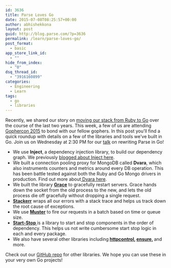 ```yaml
---
id: 3636
title: Parse Loves Go
date: 2015-07-08T08:25:57+00:00
author: abhishekkona
layout: post
guid: http://blog.parse.com/?p=3636
permalink: /learn/parse-loves-go/
post_format:
  - basic
app_store_link_id:
  - ""
hide_from_index:
  - "0"
dsq_thread_id:
  - "3916160899"
categories:
  - Engineering
  - Learn
tags:
  - go
  - libraries
---
```

Recently, we shared our story on [moving our stack from Ruby to Go](http://blog.parse.com/learn/how-we-moved-our-api-from-ruby-to-go-and-saved-our-sanity/) over the course of the last two years. This week, a few of us are attending [Gophercon 2015](http://www.gophercon.com/) to bond with our fellow gophers. In this post you'll find a quick roundup with details on a few of the libraries and tools we've built in Go. Join us on Wednesday at 2:30 PM for our [talk](http://www.gophercon.com/talks/rebuilding-parse/) on rewriting Parse in Go!

<ul class="standard-list">
  <li>
    We use <b>Inject</b>,<b> </b>a dependency injection library, to build our dependency graph. We previously <a href="http://blog.parse.com/learn/engineering/dependency-injection-with-go/">blogged about Inject here</a>.
  </li>
  <li>
    We built a connection pooling proxy for MongoDB called <b>Dvara</b>, which also instruments counters and metrics around every DB operation. This has been battle tested against both the Ruby and Go Mongo drivers in production. Find out more about<a href="http://blog.parse.com/learn/engineering/dvara/"> Dvara here</a>.
  </li>
  <li>
    We built the library <a href="https://github.com/facebookgo/grace"><b>Grace</b></a> to gracefully restart servers. Grace hands down the socket from the old process to the new, and lets the old process die off gracefully without dropping a single request.
  </li>
  <li>
    <a href="http://github.com/facebookgo/stackerr"><b>Stackerr</b></a> wraps all our errors with a stack trace and helps us track down the root cause of exceptions.
  </li>
  <li>
    We use <a href="http://github.com/facebookgo/muster"><b>Muster</b></a> to fire our requests in a batch based on time or queue size.
  </li>
  <li>
    <a href="http://github.com/facebookgo/startstop"><b>Start-Stop</b> </a>is a library to start and stop components in the order of dependency. This helps us not write cumbersome start stop logic in each and every package.
  </li>
  <li>
    We also have several other libraries including<b> <a href="http://github.com/facebookgo/httpcontrol">httpcontrol</a>, <a href="http://github.com/facebookgo/ensure">ensure</a>, </b>and more.
  </li>
</ul>

Check out our [GitHub repo](http://github.com/facebookgo/) for other libraries. We hope you can use these in your very own Go projects!